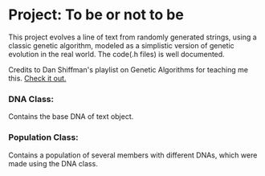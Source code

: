 # Project: To be or not to be

This project evolves a line of text from randomly generated strings, using a classic genetic algorithm, modeled as a simplistic version of genetic evolution in the real world. The code(.h files) is well documented.

Credits to Dan Shiffman's playlist on Genetic Algorithms for teaching me this. <a href="https://www.youtube.com/playlist?list=PLRqwX-V7Uu6bJM3VgzjNV5YxVxUwzALHV" target="_blank"> Check it out. </a>

### DNA Class:
Contains the base DNA of text object.

### Population Class:
Contains a population of several members with different DNAs, which were made using the DNA class.
